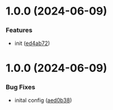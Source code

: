 # 1.0.0 (2024-06-09)


### Features

* init ([ed4ab72](https://github.com/Alexandria-app/pandora-srv/commit/ed4ab72806f5134c4cbe0ecff277e9440da68278))

# 1.0.0 (2024-06-09)


### Bug Fixes

* inital config ([aed0b38](https://github.com/Alexandria-app/pandora-srv/commit/aed0b388f8e2709503f6701c2cc048dc6aa98dbf))
